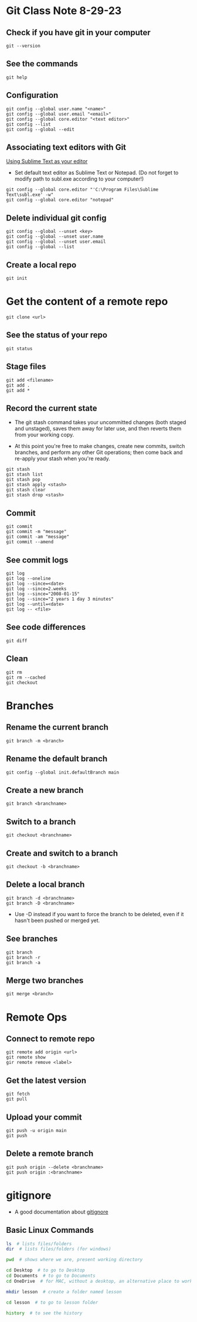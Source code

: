 # Git Class Note 8-29-23

## Check if you have git in your computer
```git look for and update ver.
git --version
```
## See the commands
```git
git help
```

## Configuration
```git
git config --global user.name "<name>"
git config --global user.email "<email>"
git config --global core.editor "<text editor>" 
git config --list
git config --global --edit
```

## Associating text editors with Git

[Using Sublime Text as your editor](https://docs.github.com/en/get-started/getting-started-with-git/associating-text-editors-with-git#using-sublime-text-as-your-editor-1)

- Set default text editor as Sublime Text or Notepad. (Do not forget to modify path to subl.exe according to your computer!)
```git
git config --global core.editor "'C:\Program Files\Sublime Text\subl.exe' -w"
git config --global core.editor "notepad"
```

## Delete individual git config
```git
git config --global --unset <key>
git config --global --unset user.name
git config --global --unset user.email
git config --global --list
```

## Create a local repo
```git
git init
```

# Get the content of a remote repo
```git
git clone <url>
```

## See the status of your repo
```git
git status
```

## Stage files
```git
git add <filename>
git add .
git add *
```

## Record the current state

- The git stash command takes your uncommitted changes (both staged and unstaged), saves them away for later use, and then reverts them from your working copy.

- At this point you're free to make changes, create new commits, switch branches, and perform any other Git operations; then come back and re-apply your stash when you're ready.
```git
git stash
git stash list
git stash pop
git stash apply <stash>
git stash clear
git stash drop <stash>
```

## Commit
```git
git commit 
git commit -m "message"
git commit -am "message"
git commit --amend
```

## See commit logs
```git
git log
git log --oneline
git log --since=<date>
git log --since=2.weeks
git log --since="2008-01-15"
git log --since="2 years 1 day 3 minutes"
git log --until=<date>
git log -- <file>
```

## See code differences
```git
git diff
```

## Clean
```git
git rm
git rm --cached
git checkout
```

# Branches

## Rename the current branch
```git
git branch -m <branch>
```

## Rename the default branch
```git
git config --global init.defaultBranch main
```

## Create a new branch
```git
git branch <branchname>
```

## Switch to a branch
```git
git checkout <branchname>
```

## Create and switch to a branch
```git
git checkout -b <branchname>
```

## Delete a local branch
```git
git branch -d <branchname>
git branch -D <branchname>
```
- Use -D instead if you want to force the branch to be deleted, even if it hasn't been pushed or merged yet.

## See branches
```git
git branch
git branch -r
git branch -a
```

## Merge two branches
```git
git merge <branch>
```

# Remote Ops

## Connect to remote repo
```git
git remote add origin <url>
git remote show
gir remote remove <label>
```

## Get the latest version
```git
git fetch
git pull
```

## Upload your commit
```git
git push -u origin main
git push
```

## Delete a remote branch
```git
git push origin --delete <branchname>
git push origin :<branchname>
```

# gitignore

- A good documentation about [gitignore](https://www.atlassian.com/git/tutorials/saving-changes/gitignore)


## Basic Linux Commands
```sh
ls  # lists files/folders
dir  # lists files/folders (for windows)

pwd  # shows where we are, present working directory

cd Desktop  # to go to Desktop
cd Documents  # to go to Documents
cd OneDrive  # for MAC, without a desktop, an alternative place to work

mkdir lesson  # create a folder named lesson

cd lesson  # to go to lesson folder

history  # to see the history
```